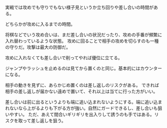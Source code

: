 実戦では攻めでも守りでもない様子見というか立ち回りや差し合いの時間がある。

どちらかが攻めに入るまでの時間。

将棋などでいう攻め合いは、まだ差し合いの状況だったり、攻めの手番が頻繁に入れ替わっているような状態。
攻めに回ることで相手の攻めを切らすのも一種の守りだ。攻撃は最大の防御だ。

攻めに入れなくても差し合いで削ってやれば優位に立てる。

ジャンプやラッシュを止めるのは見てから置くのと同じ。基本的にはカウンターになる。

相手の動きを見ずに、あらかじめ置くのは差し返しのリスクがある。
できれば相手の差し返しが届かない遠めで置いて、それ以上は当てに行った方がいい。

差し合いは前に出るというよりも端に追い込まれないようにする。端に追い込まれないなら上がるよりも下がる方が強い。自然にガードできるし、差し合いも狙いやすい。
ただ、あえて間合いギリギリを出入りして誘うのも手ではある。リスクを取って差し返しを狙う。
